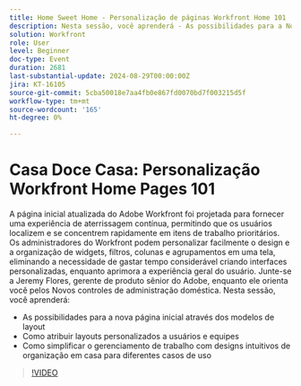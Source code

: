 ```yaml
---
title: Home Sweet Home - Personalização de páginas Workfront Home 101
description: Nesta sessão, você aprenderá - As possibilidades para a Nova página inicial por meio de modelos de layout Como atribuir layouts personalizados a usuários e equipes Como simplificar o gerenciamento de trabalho com designs intuitivos de arranjo na página inicial para diferentes casos de uso
solution: Workfront
role: User
level: Beginner
doc-type: Event
duration: 2681
last-substantial-update: 2024-08-29T00:00:00Z
jira: KT-16105
source-git-commit: 5cba50018e7aa4fb0e867fd0070bd7f003215d5f
workflow-type: tm+mt
source-wordcount: '165'
ht-degree: 0%

---
```



# Casa Doce Casa: Personalização Workfront Home Pages 101

A página inicial atualizada do Adobe Workfront foi projetada para fornecer uma experiência de aterrissagem contínua, permitindo que os usuários localizem e se concentrem rapidamente em itens de trabalho prioritários. Os administradores do Workfront podem personalizar facilmente o design e a organização de widgets, filtros, colunas e agrupamentos em uma tela, eliminando a necessidade de gastar tempo considerável criando interfaces personalizadas, enquanto aprimora a experiência geral do usuário. Junte-se a Jeremy Flores, gerente de produto sênior do Adobe, enquanto ele orienta você pelos Novos controles de administração doméstica. Nesta sessão, você aprenderá:

* As possibilidades para a nova página inicial através dos modelos de layout
* Como atribuir layouts personalizados a usuários e equipes
* Como simplificar o gerenciamento de trabalho com designs intuitivos de organização em casa para diferentes casos de uso

>[!VIDEO](https://video.tv.adobe.com/v/3433220/?learn=on)
